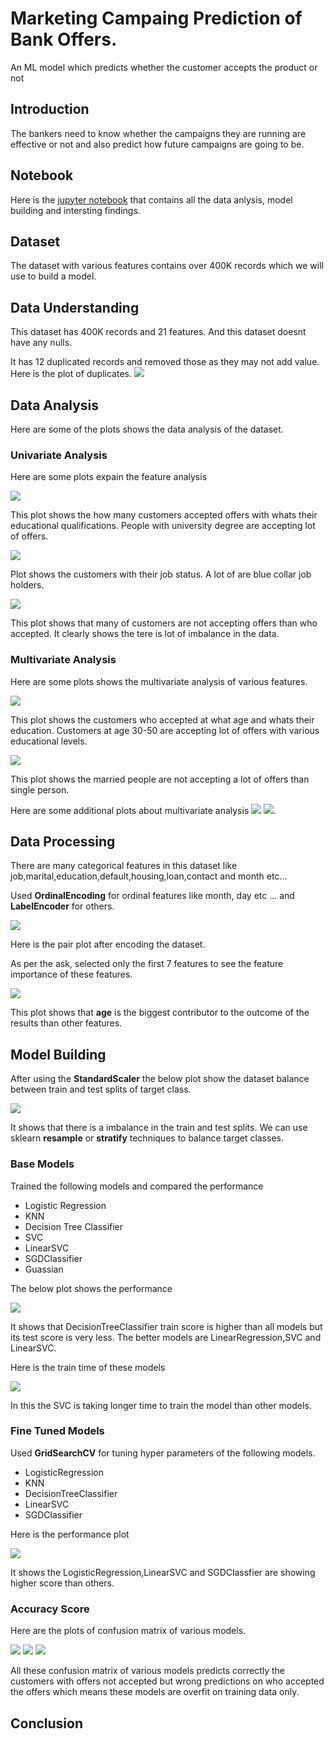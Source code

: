 # Marketing Campaing Prediction of Bank Offers.
An ML model which predicts whether the customer accepts the product or not
## Introduction
The bankers need to know whether the campaigns they are running are effective or not and also predict how future campaigns are going to be.

## Notebook

Here is the [jupyter notebook](prompt_III.ipynb) that contains all the data anlysis, model building and intersting findings.

## Dataset
The dataset with various features contains over 400K records which we will use to build a model.

## Data Understanding
This dataset has 400K records and 21 features. And this dataset doesnt have any nulls.

It has 12 duplicated records and removed those as they may not add value. Here is the plot of duplicates.
![](images/duplicates.png)

## Data Analysis
Here are some of the plots shows the data analysis of the dataset.
### Univariate Analysis
Here are some plots expain the feature analysis

![](images/accepted_education.png)

This plot shows the how many customers accepted offers with  whats their educational qualifications. People with university  degree are accepting lot of  offers.


![](images/accepted_job.png)

Plot shows the customers with their job status. A lot of are blue collar job holders.


![](images/target_histogram.png) 

This plot shows that many of customers are not accepting offers than who accepted. It clearly shows the tere is lot of imbalance in the data.

### Multivariate Analysis
Here are some plots shows the multivariate analysis of various features.


![](images/accepted_education_age.png)

This plot shows the customers who accepted at what age and whats their education.
Customers at age 30-50 are accepting lot of offers with various educational levels.

![](images/offer_accepted_marital.png)

This plot shows the married people are not accepting a lot of offers than single person.

Here are some additional plots about multivariate analysis
![](images/by_housing.png) ![](images/by_marital.png).


## Data Processing
There are many categorical features in this dataset like job,marital,education,default,housing,loan,contact and month etc...

Used **OrdinalEncoding** for ordinal features like month, day etc ... and **LabelEncoder** for others.

![](images/pair_plot.png)

Here is the pair plot after encoding the dataset.

As per the ask, selected only the first 7 features to see the feature importance of these features.

![](images/feature_importance.png)

This plot shows that **age** is the biggest contributor to the outcome of the results than other features.

## Model Building

After using the **StandardScaler** the below plot show the dataset balance between train and test splits of target class.

![](images/train_test_balance.png)


It shows that there is a imbalance in the train and test splits. We can use sklearn **resample** or **stratify** techniques to balance target  classes.

### Base Models

Trained the following models and compared the performance
* Logistic Regression
* KNN
* Decision Tree Classifier
* SVC
* LinearSVC
* SGDClassifier
* Guassian


The below plot shows the performance

![](images/base_model_perf.png)

It shows that DecisionTreeClassifier train score is higher than all models but its test score is very less. The better models are LinearRegression,SVC and LinearSVC.

Here is the train time of these models

![](images/base_model_train_time.png)

In this the SVC is taking longer time to train the model than other models.


### Fine Tuned Models

Used **GridSearchCV** for tuning hyper parameters of the following models.
* LogisticRegression
* KNN
* DecisionTreeClassifier
* LinearSVC
* SGDClassifier

Here is the performance plot

![](images/model_perf_tune.png)

It shows the LogisticRegression,LinearSVC and SGDClassfier are showing higher score than others.

### Accuracy Score

Here are the plots of confusion matrix of various models.

![](images/lr_c_matrix.png) ![](images/knn_c_matrix.png) ![](images/dtree_c_matrix.png)

All these confusion matrix of various models predicts correctly the customers with offers not accepted but wrong predictions on who accepted the offers which means these models are overfit on training data only.


## Conclusion
